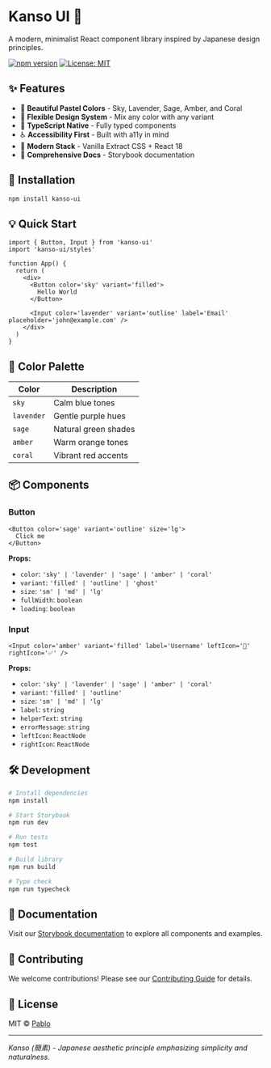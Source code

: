 # Kanso UI 🌸

A modern, minimalist React component library inspired by Japanese design principles.

[![npm version](https://badge.fury.io/js/kanso-ui.svg)](https://badge.fury.io/js/kanso-ui)
[![License: MIT](https://img.shields.io/badge/License-MIT-yellow.svg)](https://opensource.org/licenses/MIT)

## ✨ Features

- 🎨 **Beautiful Pastel Colors** - Sky, Lavender, Sage, Amber, and Coral
- 🔧 **Flexible Design System** - Mix any color with any variant
- 🎯 **TypeScript Native** - Fully typed components
- ♿ **Accessibility First** - Built with a11y in mind
- 🚀 **Modern Stack** - Vanilla Extract CSS + React 18
- 📖 **Comprehensive Docs** - Storybook documentation

## 🚀 Installation

```bash
npm install kanso-ui
```

## 💡 Quick Start

```tsx
import { Button, Input } from 'kanso-ui'
import 'kanso-ui/styles'

function App() {
  return (
    <div>
      <Button color='sky' variant='filled'>
        Hello World
      </Button>

      <Input color='lavender' variant='outline' label='Email' placeholder='john@example.com' />
    </div>
  )
}
```

## 🎨 Color Palette

| Color      | Description          |
| ---------- | -------------------- |
| `sky`      | Calm blue tones      |
| `lavender` | Gentle purple hues   |
| `sage`     | Natural green shades |
| `amber`    | Warm orange tones    |
| `coral`    | Vibrant red accents  |

## 📦 Components

### Button

```tsx
<Button color='sage' variant='outline' size='lg'>
  Click me
</Button>
```

**Props:**

- `color`: `'sky' | 'lavender' | 'sage' | 'amber' | 'coral'`
- `variant`: `'filled' | 'outline' | 'ghost'`
- `size`: `'sm' | 'md' | 'lg'`
- `fullWidth`: `boolean`
- `loading`: `boolean`

### Input

```tsx
<Input color='amber' variant='filled' label='Username' leftIcon='👤' rightIcon='✅' />
```

**Props:**

- `color`: `'sky' | 'lavender' | 'sage' | 'amber' | 'coral'`
- `variant`: `'filled' | 'outline'`
- `size`: `'sm' | 'md' | 'lg'`
- `label`: `string`
- `helperText`: `string`
- `errorMessage`: `string`
- `leftIcon`: `ReactNode`
- `rightIcon`: `ReactNode`

## 🛠 Development

```bash
# Install dependencies
npm install

# Start Storybook
npm run dev

# Run tests
npm test

# Build library
npm run build

# Type check
npm run typecheck
```

## 📖 Documentation

Visit our [Storybook documentation](https://kanso-ui.vercel.app/?path=/story/00-introduction--get-started) to explore all components and examples.

## 🤝 Contributing

We welcome contributions! Please see our [Contributing Guide](CONTRIBUTING.md) for details.

## 📄 License

MIT © [Pablo](https://github.com/pablofuentessanz)

---

_Kanso (簡素) - Japanese aesthetic principle emphasizing simplicity and naturalness._
